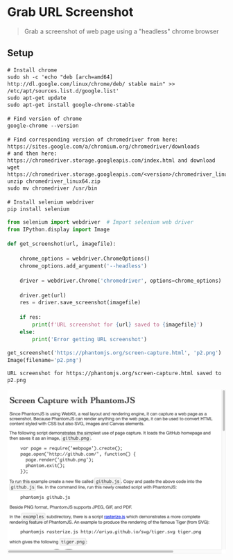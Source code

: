 # Grab URL Screenshot
> Grab a screenshot of web page using a "headless" chrome browser


## Setup
```
# Install chrome
sudo sh -c 'echo "deb [arch=amd64] http://dl.google.com/linux/chrome/deb/ stable main" >> /etc/apt/sources.list.d/google.list'
sudo apt-get update
sudo apt-get install google-chrome-stable

# Find version of chrome
google-chrome --version

# Find corresponding version of chromedriver from here: https://sites.google.com/a/chromium.org/chromedriver/downloads  
# and then here:  https://chromedriver.storage.googleapis.com/index.html and download
wget https://chromedriver.storage.googleapis.com/<version>/chromedriver_linux64.zip
unzip chromedriver_linux64.zip
sudo mv chromedriver /usr/bin

# Install selenium webdriver
pip install selenium
```

```python
from selenium import webdriver  # Import selenium web driver
from IPython.display import Image

def get_screenshot(url, imagefile):

    chrome_options = webdriver.ChromeOptions()
    chrome_options.add_argument('--headless')

    driver = webdriver.Chrome('chromedriver', options=chrome_options)
    
    driver.get(url)
    res = driver.save_screenshot(imagefile)
    
    if res:
        print(f'URL screenshot for {url} saved to {imagefile}')
    else:
        print('Error getting URL screenshot')
```

```python
get_screenshot('https://phantomjs.org/screen-capture.html', 'p2.png')
Image(filename='p2.png')
```

    URL screenshot for https://phantomjs.org/screen-capture.html saved to p2.png





![png](2020-01-29-Grab-URL-screenshot_files/output_2_1.png)


